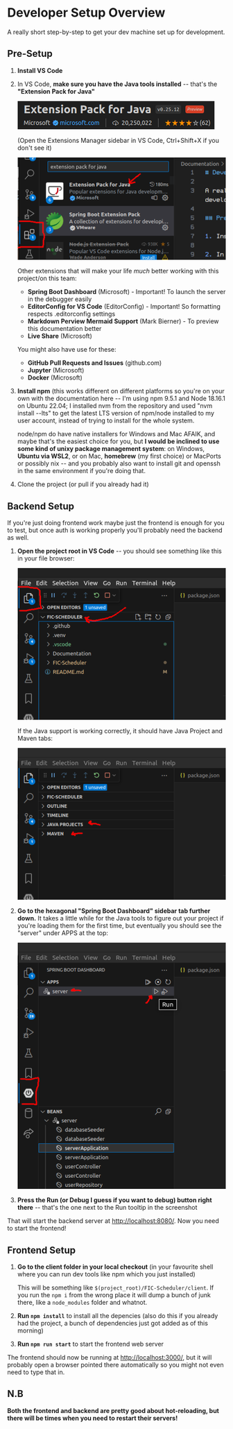 # Developer Setup Overview

A really short step-by-step to get your dev machine set up for development.

## Pre-Setup

1. **Install VS Code**

2. In VS Code, **make sure you have the Java tools installed** -- that's the **"Extension Pack for Java"**

    ![VS Code Extension Pack for Java](developer-setup-files/vscode-1-extension-pack-for-java.png)

    (Open the Extensions Manager sidebar in VS Code, Ctrl+Shift+X if you don't see it)

    ![VS Code Extensions Manager](developer-setup-files/vscode-0-extensions-sidebar.png)

    Other extensions that will make your life *much* better working with this project/on this team:
    - **Spring Boot Dashboard** (Microsoft) - Important! To launch the server in the debugger easily
    - **EditorConfig for VS Code** (EditorConfig) - Important! So formatting respects .editorconfig settings
    - **Markdown Perview Mermaid Support** (Mark Bierner) - To preview this documentation better
    - **Live Share** (Microsoft)

    You might also have use for these:
    - **GitHub Pull Requests and Issues** (github.com)
    - **Jupyter** (Microsoft)
    - **Docker** (Microsoft)

3. **Install npm** (this works different on different platforms so you're on your own with the documentation here -- I'm using npm 9.5.1 and Node 18.16.1 on Ubuntu 22.04; I installed nvm from the repository and used "nvm install --lts" to get the latest LTS version of npm/node installed to my user account, instead of trying to install for the whole system.

    node/npm do have native installers for Windows and Mac AFAIK, and maybe that's the easiest choice for you, but **I would be inclined to use some kind of unixy package management system**: on Windows, **Ubuntu via WSL2**, or on Mac, **homebrew** (my first choice) or MacPorts or possibly nix -- and you probably also want to install git and openssh in the same environment if you're doing that.

4. Clone the project (or pull if you already had it)

## Backend Setup

If you're just doing frontend work maybe just the frontend is enough for you to test, but once auth is working properly you'll probably need the backend as well.

1. **Open the project root in VS Code** -- you should see something like this in your file browser:

    ![Java Project and Maven tabs in VS Code's Explorer sidebar](developer-setup-files/vscode-2-project-root.png)

    If the Java support is working correctly, it should have Java Project and Maven tabs:

    ![Java Project and Maven tabs in VS Code's Explorer sidebar](developer-setup-files/vscode-3-project-tabs.png)

2. **Go to the hexagonal "Spring Boot Dashboard" sidebar tab further down.** It takes a little while for the Java tools to figure out your project if you're loading them for the first time, but eventually you should see the "server" under APPS at the top:

    ![image info](developer-setup-files/vscode-4-run-server.png)

3. **Press the Run (or Debug I guess if you want to debug) button right there** -- that's the one next to the Run tooltip in the screenshot

That will start the backend server at <http://localhost:8080/>. Now you need to start the frontend!

## Frontend Setup

1. **Go to the client folder in your local checkout** (in your favourite shell where you can run dev tools like npm which you just installed)

    This will be something like `$(project_root)/FIC-Scheduler/client`. If you run the `npm i` from the wrong place it will dump a bunch of junk there, like a `node_modules` folder and whatnot.

2. **Run `npm install`** to install all the depencies (also do this if you already had the project, a bunch of dependencies just got added as of this morning)

3. **Run `npm run start`** to start the frontend web server

The frontend should now be running at <http://localhost:3000/>, but it will probably open a browser pointed there automatically so you might not even need to type that in.

## N.B

**Both the frontend and backend are pretty good about hot-reloading, but there will be times when you need to restart their servers!**

